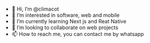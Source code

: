 - 👋 Hi, I’m @climacot
- 👀 I’m interested in software, web and mobile
- 🌱 I’m currently learning Next js and Reat Native
- 💞️ I’m looking to collaborate on web projects
- 📫 How to reach me, you can contact me by whatsapp

<!---
climacot/climacot is a ✨ special ✨ repository because its `README.md` (this file) appears on your GitHub profile.
You can click the Preview link to take a look at your changes.
--->
